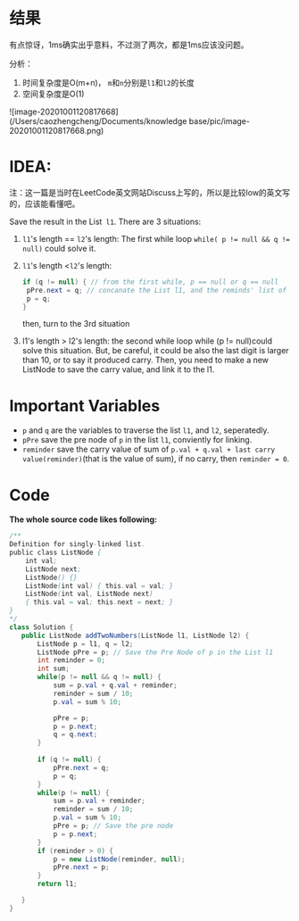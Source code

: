 # 结果

有点惊讶，1ms确实出乎意料，不过测了两次，都是1ms应该没问题。

分析：

1. 时间复杂度是O(m+n)， `m`和`n`分别是`l1`和`l2`的长度
2. 空间复杂度是O(1)

![image-20201001120817668](/Users/caozhengcheng/Documents/knowledge base/pic/image-20201001120817668.png)

# IDEA:

注：这一篇是当时在LeetCode英文网站Discuss上写的，所以是比较low的英文写的，应该能看懂吧。

Save the result in the List` l1`.
There are 3 situations:

1. `l1`'s length == `l2`'s length:
   The first while loop `while( p != null && q != null)` could solve it.

2. `l1`'s length <`l2`'s length:

   ```java
   if (q != null) { // from the first while, p == null or q == null
   	pPre.next = q; // concanate the List l1, and the reminds' list of l2;
   	p = q;
   }
   ```

   then, turn to the 3rd situation

3. l1's length > l2's length:
      the second while loop while (p != null)could solve this situation. But, be careful, it could be also the last digit is larger than 10, or to say it produced carry. Then, you need to make a new ListNode to save the carry value, and link it to the l1.
      
# Important Variables
- `p` and `q` are the variables to traverse the list `l1`, and `l2`, seperatedly.
- `pPre` save the pre node of `p` in the list `l1`, conviently for linking.
- `reminder` save the carry value of sum of `p.val + q.val + last carry value(reminder)`(that is the value of sum), if no carry, then `reminder = 0`.


# Code
**The whole source code likes following:**

```java
/**
Definition for singly-linked list.
public class ListNode {
	int val;
	ListNode next;
	ListNode() {}
	ListNode(int val) { this.val = val; }
	ListNode(int val, ListNode next) 
	{ this.val = val; this.next = next; }
}
*/
class Solution {
   public ListNode addTwoNumbers(ListNode l1, ListNode l2) {
       ListNode p = l1, q = l2;
       ListNode pPre = p; // Save the Pre Node of p in the List l1
       int reminder = 0;
       int sum;
       while(p != null && q != null) {
           sum = p.val + q.val + reminder;
           reminder = sum / 10;
           p.val = sum % 10;

           pPre = p;
           p = p.next;
           q = q.next;
       }
       
       if (q != null) {
           pPre.next = q;
           p = q;
       }
       while(p != null) {
           sum = p.val + reminder;
           reminder = sum / 10;
           p.val = sum % 10;
           pPre = p; // Save the pre node
           p = p.next;
       }
       if (reminder > 0) {
           p = new ListNode(reminder, null);
           pPre.next = p;
       }
       return l1;

   }
}
```
